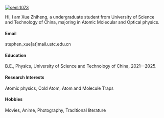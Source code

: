 

[![senli1073](https://img.shields.io/badge/senli1073-github-blue?logo=github)](https://github.com/senli1073)

Hi, I am Xue Zhiheng, a undergraduate student from University of Science and Technology of China, majoring in Atomic Molecular and Optical physics.

#### Email
stephen_xue[at]mail.ustc.edu.cn

#### Education
B.E., Physics, University of Science and Technology of China, 2021—2025.

#### Research Interests
Atomic physics, Cold Atom, Atom and Molecule Traps

#### Hobbies
Movies, Anime, Photography, Traditional literature
